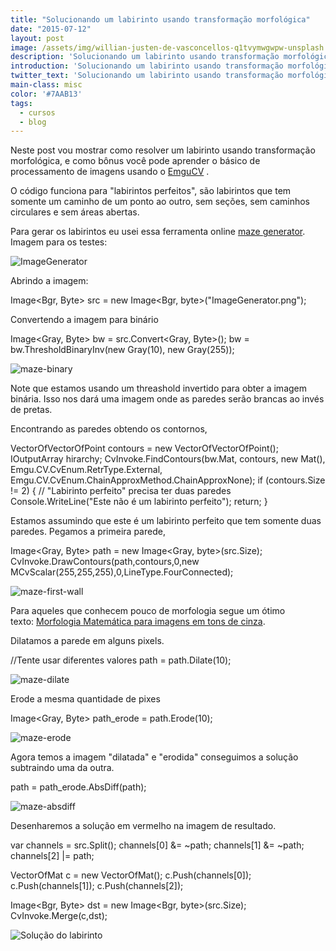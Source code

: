 ```yaml
---
title: "Solucionando um labirinto usando transformação morfológica"
date: "2015-07-12"
layout: post
image: /assets/img/willian-justen-de-vasconcellos-q1tvymwgwpw-unsplash.jpg
description: 'Solucionando um labirinto usando transformação morfológica com EmguCV.'
introduction: 'Solucionando um labirinto usando transformação morfológica com EmguCV.'
twitter_text: 'Solucionando um labirinto usando transformação morfológica com EmguCV.'
main-class: misc
color: '#7AAB13'
tags:
  - cursos
  - blog
---
```


Neste post vou mostrar como resolver um labirinto usando transformação morfológica, e como bônus você pode aprender o básico de processamento de imagens usando o [EmguCV](http://www.emgu.com/) .

O código funciona para "labirintos perfeitos", são labirintos que tem somente um caminho de um ponto ao outro, sem seções, sem caminhos circulares e sem áreas abertas.

Para gerar os labirintos eu usei essa ferramenta online [maze generator](http://mazegenerator.net/). Imagem para os testes:

![ImageGenerator](/assets/img/ImageGenerator-300x300.png)

Abrindo a imagem:

Image<Bgr, Byte> src = new Image<Bgr, byte>("ImageGenerator.png");

Convertendo a imagem para binário

Image<Gray, Byte> bw = src.Convert<Gray, Byte>();
bw = bw.ThresholdBinaryInv(new Gray(10), new Gray(255));

![maze-binary](/assets/img/solucionando-um-labirinto-usando-transformacao-morfologica/maze-binary-300x300.png)

Note que estamos usando um threashold invertido para obter a imagem binária. Isso nos dará uma imagem onde as paredes serão brancas ao invés de pretas.

Encontrando as paredes obtendo os contornos,

VectorOfVectorOfPoint contours = new VectorOfVectorOfPoint();
IOutputArray hirarchy;
CvInvoke.FindContours(bw.Mat, contours, new Mat(), Emgu.CV.CvEnum.RetrType.External, Emgu.CV.CvEnum.ChainApproxMethod.ChainApproxNone);
if (contours.Size != 2)
{
    // "Labirinto perfeito" precisa ter duas paredes
    Console.WriteLine("Este não é um labirinto perfeito");
    return;
}

Estamos assumindo que este é um labirinto perfeito que tem somente duas paredes. Pegamos a primeira parede,

Image<Gray, Byte> path = new Image<Gray, byte>(src.Size);
CvInvoke.DrawContours(path,contours,0,new MCvScalar(255,255,255),0,LineType.FourConnected);

![maze-first-wall](/assets/img/solucionando-um-labirinto-usando-transformacao-morfologica/maze-first-wall-300x300.png)

Para aqueles que conhecem pouco de morfologia segue um ótimo texto: [Morfologia Matemática para imagens em tons de cinza](https://sofaltatestar.wordpress.com/2010/01/06/morfologia-matematica-para-imagens-em-tons-de-cinza/).

Dilatamos a parede em alguns pixels.

//Tente usar diferentes valores
path = path.Dilate(10);

![maze-dilate](/assets/img/solucionando-um-labirinto-usando-transformacao-morfologica/maze-dilate-300x300.png)

Erode a mesma quantidade de pixes

Image<Gray, Byte> path\_erode = path.Erode(10);

![maze-erode](/assets/img/solucionando-um-labirinto-usando-transformacao-morfologica/maze-erode-300x300.png)

Agora temos a imagem "dilatada" e "erodida" conseguimos a solução subtraindo uma da outra.

path = path\_erode.AbsDiff(path);

![maze-absdiff](/assets/img/solucionando-um-labirinto-usando-transformacao-morfologica/maze-absdiff-300x300.png)

Desenharemos a solução em vermelho na imagem de resultado.

var channels = src.Split();
channels\[0\] &= ~path;
channels\[1\] &= ~path;
channels\[2\] |= path;

VectorOfMat c = new VectorOfMat();
c.Push(channels\[0\]);
c.Push(channels\[1\]);
c.Push(channels\[2\]);

Image<Bgr, Byte> dst = new Image<Bgr, byte>(src.Size);
 CvInvoke.Merge(c,dst);

![Solução do labirinto](/assets/img/solucionando-um-labirinto-usando-transformacao-morfologica/maze-dst-img-300x300.png)
